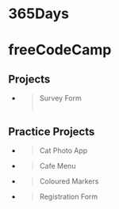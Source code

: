 # 365Days
# freeCodeCamp

## Projects

- > Survey Form<br>
  > <br>
## Practice Projects

- > Cat Photo App<br>
- > Cafe Menu<br>
- > Coloured Markers<br>
- > Registration Form<br>